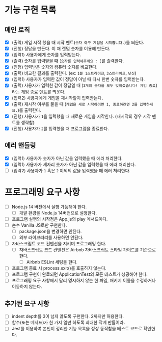 # 기능 구현 목록

## 메인 로직

- [x] (출력) 게임 시작 했을 때 시작 멘트(`숫자 야구 게임을 시작합니다.`)를 띄운다.
- [x] (진행) 정답을 만든다. 이 때 랜덤 숫자를 이용해 만든다.
- [x] (입력1) 사용자에게 숫자를 입력받는다.
- [x] (출력) 숫자를 입력받을 때 (`숫자를 입력해주세요 : `)를 출력한다.
- [x] (진행) 입력받은 숫자와 컴퓨터 숫자를 비교한다.
- [x] (출력) 비교한 결과를 출력한다. (ex: `1볼 1스트라이크`, `3스트라이크`, `낫싱`)
- [x] (입력1) 사용자가 입력한 값이 정답이 아닐 때 다시 한번 숫자를 입력받는다.
- [x] (출력) 사용자가 입력한 값이 정답일 때 (`3개의 숫자를 모두 맞히셨습니다! 게임 종료`)라는 게임 종료 멘트를 띄운다.
- [x] (입력2) 사용자에게 게임을 재시작할지 입력받는다.
- [x] (출력) 재시작 여부를 물을 때 (`게임을 새로 시작하려면 1, 종료하려면 2를 입력하세요.`)를 출력한다.
- [x] (진행) 사용자가 `1`을 입력했을 때 새로운 게임을 시작한다. (재시작의 경우 시작 멘트를 생략함)
- [x] (진행) 사용자가 `2`를 입력했을 때 프로그램을 종료한다.

## 에러 핸들링

- [x] (입력1) 사용자가 숫자가 아닌 값을 입력했을 때 에러 처리한다.
- [x] (입력1) 사용자가 세자리 숫자가 아닌 값을 입력했을 때 에러 처리한다.
- [ ] (입력2) 사용자가 `1` 혹은 `2` 이외의 값을 입력했을 때 에러 처리한다.

# 프로그래밍 요구 사항

- [ ] Node.js 14 버전에서 실행 가능해야 한다.
  - [ ] 개발 환경을 Node.js 14버전으로 설정한다.
- [ ] 프로그램 실행의 시작점은 App.js의 play 메서드이다.
- [ ] 순수 Vanilla JS로만 구현한다.
  - [ ] package.json을 변경하면 안된다.
  - [ ] 외부 라이브러리를 사용하면 안된다.
- [ ] 자바스크립트 코드 컨벤션을 지키며 프로그래밍 한다.
  - [ ] 자바스크립트 코드 컨벤션은 Airbnb 자바스크립트 스타일 가이드를 기준으로 한다.
    - [ ] Airbnb ESLint 세팅을 한다.
- [ ] 프로그램 종료 시 process.exit()를 호출하지 않는다.
- [ ] 프로그램 구현이 완료되면 ApplicationTest의 모든 테스트가 성공해야 한다.
- [ ] 프로그래밍 요구 사항에서 달리 명시하지 않는 한 파일, 패키지 이름을 수정하거나 이동하지 않는다.

## 추가된 요구 사항

- [ ] indent depth를 3이 넘지 않도록 구현한다. 2까지만 허용한다.
- [ ] 함수(또는 메서드)가 한 가지 일만 하도록 최대한 작게 만들어라.
- [ ] Jest를 이용하여 본인이 정리한 기능 목록을 정상 동작함을 테스트 코드로 확인한다.
